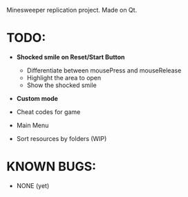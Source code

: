 Minesweeper replication project. Made on Qt.

# TODO:

- **Shocked smile on Reset/Start Button**
  - Differentiate between mousePress and mouseRelease
  - Highlight the area to open
  - Show the shocked smile
  
- **Custom mode**

- Cheat codes for game 
- Main Menu
- Sort resources by folders (WIP)


# KNOWN BUGS:

- NONE (yet)
